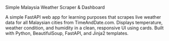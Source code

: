 Simple Malaysia Weather Scraper & Dashboard

A simple FastAPI web app for learning purposes that scrapes live weather data for all Malaysian cities from TimeAndDate.com. Displays temperature, weather condition, and humidity in a clean, responsive UI using cards. Built with Python, BeautifulSoup, FastAPI, and Jinja2 templates.
